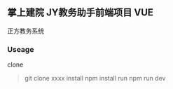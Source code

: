 ## 掌上建院 JY教务助手前端项目 VUE
正方教务系统

### Useage
clone
> git clone xxxx
install
> npm install 
run
> npm run dev
